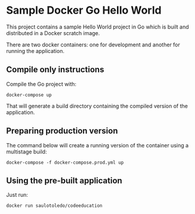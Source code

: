 # Sample Docker Go Hello World

This project contains a sample Hello World project in Go which is built and distributed in a Docker scratch image.

There are two docker containers: one for development and another for running the application.

## Compile only instructions

Compile the Go project with:

```
docker-compose up
```

That will generate a build directory containing the compiled version of the application.

## Preparing production version

The command below will create a running version of the container using a multistage build:

```
docker-compose -f docker-compose.prod.yml up
```

## Using the pre-built application

Just run:

```
docker run saulotoledo/codeeducation
```

